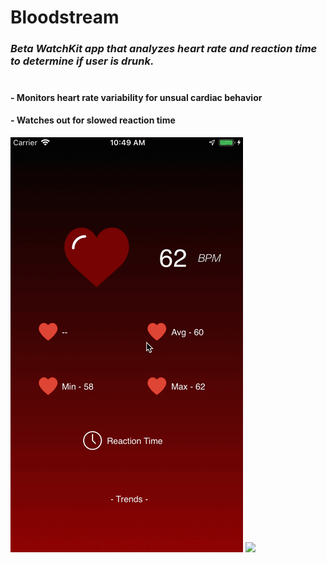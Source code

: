 # Bloodstream
### _Beta WatchKit app that analyzes heart rate and reaction time to determine if user is drunk._<br/><br/>
#### - Monitors heart rate variability for unsual cardiac behavior
#### - Watches out for slowed reaction time

![](phonetest.gif)
![](watch.gif)<br/>
